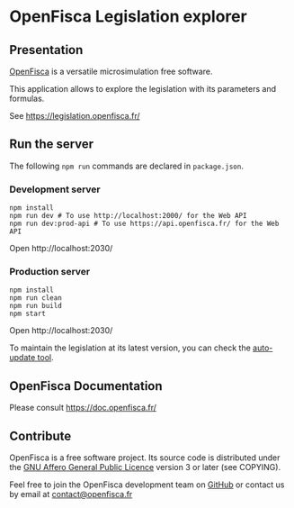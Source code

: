 # OpenFisca Legislation explorer

## Presentation

[OpenFisca](https://www.openfisca.fr/) is a versatile microsimulation free software.

This application allows to explore the legislation with its parameters and formulas.

See https://legislation.openfisca.fr/

## Run the server

The following `npm run` commands are declared in `package.json`.

### Development server

    npm install
    npm run dev # To use http://localhost:2000/ for the Web API
    npm run dev:prod-api # To use https://api.openfisca.fr/ for the Web API

Open http://localhost:2030/

### Production server

    npm install
    npm run clean
    npm run build
    npm start

Open http://localhost:2030/

To maintain the legislation at its latest version, you can check the [auto-update tool](https://github.com/openfisca/openfisca-ops/tree/master/auto-update-pip-packages).

## OpenFisca Documentation

Please consult https://doc.openfisca.fr/

## Contribute

OpenFisca is a free software project.
Its source code is distributed under the [GNU Affero General Public Licence](http://www.gnu.org/licenses/agpl.html)
version 3 or later (see COPYING).

Feel free to join the OpenFisca development team on [GitHub](https://github.com/openfisca) or contact us by email at
contact@openfisca.fr
